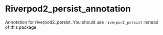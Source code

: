 # Riverpod2_persist_annotation
Annotation for riverpod2_persist. You should use `riverpod2_persist` instead of this package.